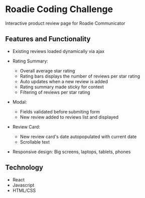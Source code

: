 # Roadie Coding Challenge
Interactive product review page for Roadie Communicator

## Features and Functionality
* Existing reviews loaded dynamically via ajax

* Rating Summary:
    * Overall average star rating
    * Rating bars displays the number of reviews per star rating
    * Auto updates when a new review is added
    * Rating summary made sticky for context
    * Filtering of reviews per star rating 
    
* Modal:
    * Fields validated before submiting form
    * New review added to reviews list and displayed
    
* Review Card:
    * New review card's date autopopulated with current date
    * Scrollable text
    
* Responsive design: Big screens, laptops, tablets, phones
    
## Technology
* React
* Javascript
* HTML/CSS

